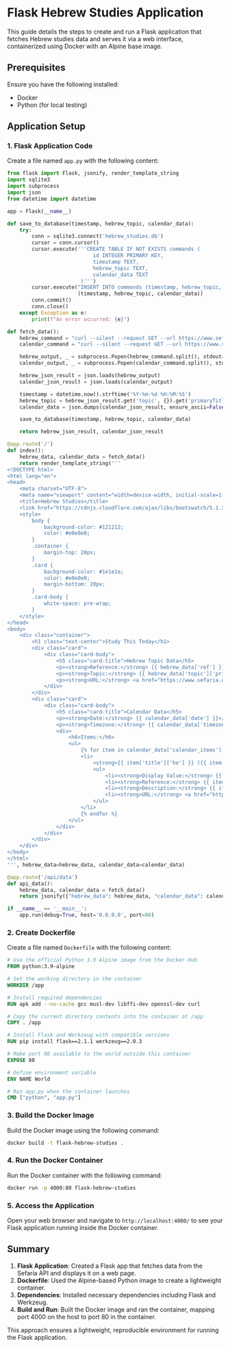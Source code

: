 # Flask Hebrew Studies Application

This guide details the steps to create and run a Flask application that fetches Hebrew studies data and serves it via a web interface, containerized using Docker with an Alpine base image.

## Prerequisites

Ensure you have the following installed:
- Docker
- Python (for local testing)

## Application Setup

### 1. Flask Application Code

Create a file named `app.py` with the following content:

```python
from flask import Flask, jsonify, render_template_string
import sqlite3
import subprocess
import json
from datetime import datetime

app = Flask(__name__)

def save_to_database(timestamp, hebrew_topic, calendar_data):
    try:
        conn = sqlite3.connect('hebrew_studies.db')
        cursor = conn.cursor()
        cursor.execute('''CREATE TABLE IF NOT EXISTS commands (
                            id INTEGER PRIMARY KEY,
                            timestamp TEXT,
                            hebrew_topic TEXT,
                            calendar_data TEXT
                        )''')
        cursor.execute("INSERT INTO commands (timestamp, hebrew_topic, calendar_data) VALUES (?, ?, ?)",
                       (timestamp, hebrew_topic, calendar_data))
        conn.commit()
        conn.close()
    except Exception as e:
        print(f"An error occurred: {e}")

def fetch_data():
    hebrew_command = "curl --silent --request GET --url https://www.sefaria.org/api/texts/random-by-topic --header 'accept: application/json'"
    calendar_command = "curl --silent --request GET --url https://www.sefaria.org/api/calendars --header 'accept: application/json'"

    hebrew_output, _ = subprocess.Popen(hebrew_command.split(), stdout=subprocess.PIPE, text=True).communicate()
    calendar_output, _ = subprocess.Popen(calendar_command.split(), stdout=subprocess.PIPE, text=True).communicate()

    hebrew_json_result = json.loads(hebrew_output)
    calendar_json_result = json.loads(calendar_output)

    timestamp = datetime.now().strftime('%Y-%m-%d %H:%M:%S')
    hebrew_topic = hebrew_json_result.get('topic', {}).get('primaryTitle', {}).get('he', 'Unknown')
    calendar_data = json.dumps(calendar_json_result, ensure_ascii=False, indent=4)

    save_to_database(timestamp, hebrew_topic, calendar_data)

    return hebrew_json_result, calendar_json_result

@app.route('/')
def index():
    hebrew_data, calendar_data = fetch_data()
    return render_template_string('''
<!DOCTYPE html>
<html lang="en">
<head>
    <meta charset="UTF-8">
    <meta name="viewport" content="width=device-width, initial-scale=1.0">
    <title>Hebrew Studies</title>
    <link href="https://cdnjs.cloudflare.com/ajax/libs/bootswatch/5.1.3/darkly/bootstrap.min.css" rel="stylesheet">
    <style>
        body {
            background-color: #121212;
            color: #e0e0e0;
        }
        .container {
            margin-top: 20px;
        }
        .card {
            background-color: #1e1e1e;
            color: #e0e0e0;
            margin-bottom: 20px;
        }
        .card-body {
            white-space: pre-wrap;
        }
    </style>
</head>
<body>
    <div class="container">
        <h1 class="text-center">Study This Today</h1>
        <div class="card">
            <div class="card-body">
                <h5 class="card-title">Hebrew Topic Data</h5>
                <p><strong>Reference:</strong> {{ hebrew_data['ref'] }}</p>
                <p><strong>Topic:</strong> {{ hebrew_data['topic']['primaryTitle']['he'] }} ({{ hebrew_data['topic']['primaryTitle']['en'] }})</p>
                <p><strong>URL:</strong> <a href="https://www.sefaria.org/{{ hebrew_data['url'] }}">{{ hebrew_data['url'] }}</a></p>
            </div>
        </div>
        <div class="card">
            <div class="card-body">
                <h5 class="card-title">Calendar Data</h5>
                <p><strong>Date:</strong> {{ calendar_data['date'] }}</p>
                <p><strong>Timezone:</strong> {{ calendar_data['timezone'] }}</p>
                <div>
                    <h6>Items:</h6>
                    <ul>
                        {% for item in calendar_data['calendar_items'] %}
                        <li>
                            <strong>{{ item['title']['he'] }} ({{ item['title']['en'] }})</strong>
                            <ul>
                                <li><strong>Display Value:</strong> {{ item['displayValue']['he'] }} ({{ item['displayValue']['en'] }})</li>
                                <li><strong>Reference:</strong> {{ item['heRef'] }} ({{ item['ref'] }})</li>
                                <li><strong>Description:</strong> {{ item.get('description', {}).get('he', '') }}</li>
                                <li><strong>URL:</strong> <a href="https://www.sefaria.org/{{ item['url'] }}">{{ item['url'] }}</a></li>
                            </ul>
                        </li>
                        {% endfor %}
                    </ul>
                </div>
            </div>
        </div>
    </div>
</body>
</html>
''', hebrew_data=hebrew_data, calendar_data=calendar_data)

@app.route('/api/data')
def api_data():
    hebrew_data, calendar_data = fetch_data()
    return jsonify({"hebrew_data": hebrew_data, "calendar_data": calendar_data})

if __name__ == '__main__':
    app.run(debug=True, host='0.0.0.0', port=80)
```

### 2. Create Dockerfile

Create a file named `Dockerfile` with the following content:

```Dockerfile
# Use the official Python 3.9 Alpine image from the Docker Hub
FROM python:3.9-alpine

# Set the working directory in the container
WORKDIR /app

# Install required dependencies
RUN apk add --no-cache gcc musl-dev libffi-dev openssl-dev curl

# Copy the current directory contents into the container at /app
COPY . /app

# Install Flask and Werkzeug with compatible versions
RUN pip install flask==2.1.1 werkzeug==2.0.3

# Make port 80 available to the world outside this container
EXPOSE 80

# Define environment variable
ENV NAME World

# Run app.py when the container launches
CMD ["python", "app.py"]
```

### 3. Build the Docker Image

Build the Docker image using the following command:

```sh
docker build -t flask-hebrew-studies .
```

### 4. Run the Docker Container

Run the Docker container with the following command:

```sh
docker run -p 4000:80 flask-hebrew-studies
```

### 5. Access the Application

Open your web browser and navigate to `http://localhost:4000/` to see your Flask application running inside the Docker container.

## Summary

1. **Flask Application**: Created a Flask app that fetches data from the Sefaria API and displays it on a web page.
2. **Dockerfile**: Used the Alpine-based Python image to create a lightweight container.
3. **Dependencies**: Installed necessary dependencies including Flask and Werkzeug.
4. **Build and Run**: Built the Docker image and ran the container, mapping port 4000 on the host to port 80 in the container.

This approach ensures a lightweight, reproducible environment for running the Flask application.